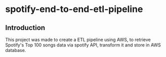 # spotify-end-to-end-etl-pipeline
## Introduction
This project was made to create a ETL pipeline using AWS, to retrieve Spotify's Top 100 songs data via spotify API, transform it and store in AWS database.
